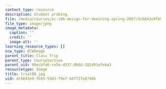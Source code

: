 ```yaml
---
content_type: resource
description: Student probing.
file: /media/courses/ec-s06-design-for-demining-spring-2007/dc6843e9fb9559d3f9e7b8f72fe8740b_trial08.jpg
file_type: image/jpeg
image_metadata:
  caption: ''
  credit: ''
  image-alt: ''
learning_resource_types: []
ocw_type: OCWImage
parent_title: Class Trip
parent_type: CourseSection
parent_uid: 99ecbfa6-ce5e-d537-8b6d-181d91efeba3
resourcetype: Image
title: trial08.jpg
uid: dc6843e9-fb95-59d3-f9e7-b8f72fe8740b
---
```

